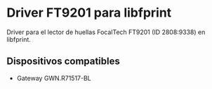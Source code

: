 # Driver FT9201 para libfprint

Driver para el lector de huellas FocalTech FT9201 (ID 2808:9338) en libfprint.

## Dispositivos compatibles
- Gateway GWN.R71517-BL


